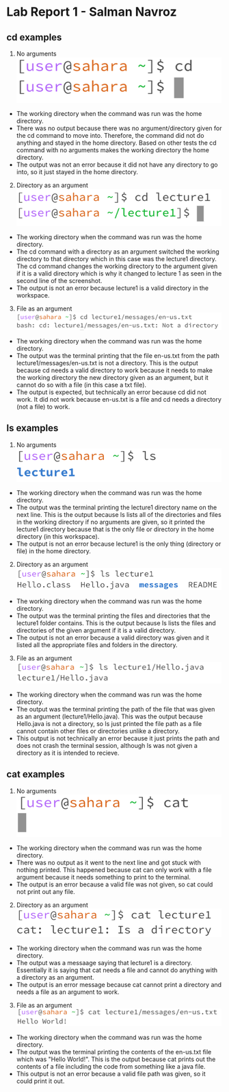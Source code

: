 # Lab Report 1 - Salman Navroz
## cd examples
1. No arguments ![Image](EX1.png)
* The working directory when the command was run was the home directory.
* There was no output because there was no argument/directory given for the cd command to move into. Therefore, the command did not do anything and stayed in the home directory. Based on other tests the cd command with no arguments makes the working directory the home directory.
* The output was not an error because it did not have any directory to go into, so it just stayed in the home directory.
2. Directory as an argument ![Image](EX2.png)
* The working directory when the command was run was the home directory.
* The cd command with a directory as an argument switched the working directory to that directory which in this case was the lecture1 directory. The cd command changes the working directory to the argument given if it is a valid directory which is why it changed to lecture 1 as seen in the second line of the screenshot.
* The output is not an error because lecture1 is a valid directory in the workspace.
3. File as an argument ![Image](EX3.png)
* The working directory when the command was run was the home directory.
* The output was the terminal printing that the file en-us.txt from the path lecture1/messages/en-us.txt is not a directory. This is the output because cd needs a valid directory to work because it needs to make the working directory the new directory given as an argument, but it cannot do so with a file (in this case a txt file).
* The output is expected, but technically an error because cd did not work. It did not work because en-us.txt is a file and cd needs a directory (not a file) to work.
  
## ls examples
1. No arguments ![Image](EX4.png)
* The working directory when the command was run was the home directory.
* The output was the terminal printing the lecture1 directory name on the next line. This is the output because ls lists all of the directories and files in the working directory if no arguments are given, so it printed the lecture1 directory because that is the only file or directory in the home directory (in this workspace).
* The output is not an error because lecture1 is the only thing (directory or file) in the home directory.
2. Directory as an argument ![Image](EX5.png)
* The working directory when the command was run was the home directory.
* The output was the terminal printing the files and directories that the lecture1 folder contains. This is the output because ls lists the files and directories of the given argument if it is a valid directory.
* The output is not an error because a valid directory was given and it listed all the appropriate files and folders in the directory.
3. File as an argument ![Image](EX6.png)
* The working directory when the command was run was the home directory.
* The output was the terminal printing the path of the file that was given as an argument (lecture1/Hello.java). This was the output because Hello.java is not a directory, so ls just printed the file path as a file cannot contain other files or directories unlike a directory.
* This output is not technically an error because it just prints the path and does not crash the terminal session, although ls was not given a directory as it is intended to recieve. 
## cat examples
1. No arguments ![Image](EX7.png)
* The working directory when the command was run was the home directory.
* There was no output as it went to the next line and got stuck with nothing printed. This happened because cat can only work with a file argument because it needs something to print to the terminal.
* The output is an error because a valid file was not given, so cat could not print out any file.
2. Directory as an argument ![Image](EX8.png)
* The working directory when the command was run was the home directory.
* The output was a messaage saying that lecture1 is a directory. Essentially it is saying that cat needs a file and cannot do anything with a directory as an argument.
* The output is an error message because cat cannot print a directory and needs a file as an argument to work.
3. File as an argument ![Image](EX9.png)
* The working directory when the command was run was the home directory.
* The output was the terminal printing the contents of the en-us.txt file which was "Hello World!". This is the output because cat prints out the contents of a file including the code from something like a java file.
* This output is not an error because a valid file path was given, so it could print it out.
